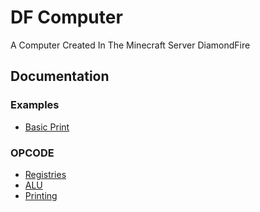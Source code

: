 # DF Computer

A Computer Created In The Minecraft Server DiamondFire

## Documentation

### Examples

- [Basic Print](/docs/examples/basic_print)

### OPCODE

- [Registries](/docs/registry)
- [ALU](/docs/alu)
- [Printing](/docs/print)
